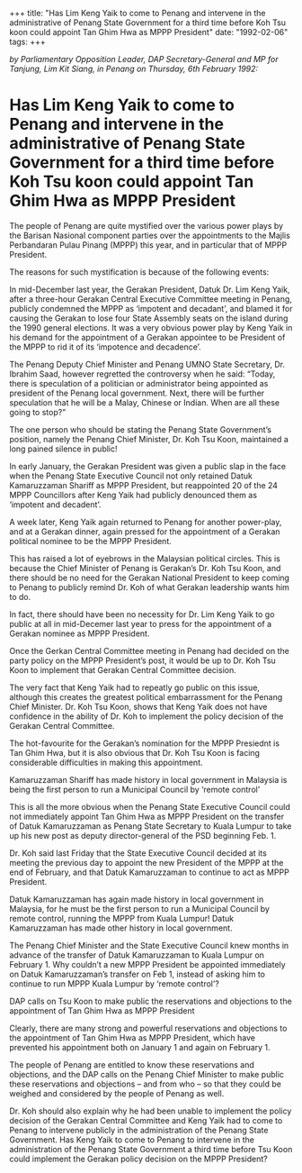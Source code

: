 +++ 
title: "Has Lim Keng Yaik to come to Penang and intervene in the administrative of Penang State Government for a third time before Koh Tsu koon could appoint Tan Ghim Hwa as MPPP President"
date: "1992-02-06"
tags:
+++

_by Parliamentary Opposition Leader, DAP Secretary-General and MP for Tanjung, Lim Kit Siang, in Penang on Thursday, 6th February 1992:_

# Has Lim Keng Yaik to come to Penang and intervene in the administrative of Penang State Government for a third time before Koh Tsu koon could appoint Tan Ghim Hwa as MPPP President

The people of Penang are quite mystified over the various power plays by the Barisan Nasional component parties over the appointments to the Majlis Perbandaran Pulau Pinang (MPPP) this year, and in particular that of MPPP President.</u>

The reasons for such mystification is because of the following events:

In mid-December last year, the Gerakan President, Datuk Dr. Lim Keng Yaik, after a three-hour Gerakan Central Executive Committee meeting in Penang, publicly condemned the MPPP as ‘impotent and decadant’, and blamed it for causing the Gerakan to lose four State Assembly seats on the island during the 1990 general elections. It was a very obvious power play by Keng Yaik in his demand for the appointment of a Gerakan appointee to be President of the MPPP to rid it of its ‘impotence and decadence’.

The Penang Deputy Chief Minister and Penang UMNO State Secretary, Dr. Ibrahim Saad, however regretted the controversy when he said: “Today, there is speculation of a politician or administrator being appointed as president of the Penang local government. Next, there will be further speculation that he will be a Malay, Chinese or Indian. When are all these going to stop?”

The one person who should be stating the Penang State Government’s position, namely the Penang Chief Minister, Dr. Koh Tsu Koon, maintained a long pained silence in public!

In early January, the Gerakan President was given a public slap in the face when the Penang State Executive Council not only retained Datuk Kamaruzzaman Shariff as MPPP President, but reappointed 20 of the 24 MPPP Councillors after Keng Yaik had publicly denounced them as ‘impotent and decadent’.

A week later, Keng Yaik again returned to Penang for another power-play, and at a Gerakan dinner, again pressed for the appointment of a Gerakan political nominee to be the MPPP President.

This has raised a lot of eyebrows in the Malaysian political circles. This is because the Chief Minister of Penang is Gerakan’s Dr. Koh Tsu Koon, and there should be no need for the Gerakan National President to keep coming to Penang to publicly remind Dr. Koh of what Gerakan leadership wants him to do.

In fact, there should have been no necessity for Dr. Lim Keng Yaik to go public at all in mid-Decemer last year to press for the appointment of a Gerakan nominee as MPPP President.

Once the Gerkan Central Committee meeting in Penang had decided on the party policy on the MPPP President’s post, it would be up to Dr. Koh Tsu Koon to implement that Gerakan Central Committee decision.

The very fact that Keng Yaik had to repeatly go public on this issue, although this creates the greatest political embarrassment for the Penang Chief Minister. Dr. Koh Tsu Koon, shows that Keng Yaik does not have confidence in the ability of Dr. Koh to implement the policy decision of the Gerakan Central Committee.

The hot-favourite for the Gerakan’s nomination for the MPPP Presiednt is Tan Ghim Hwa, but it is also obvious that Dr. Koh Tsu Koon is facing considerable difficulties in making this appointment.

Kamaruzzaman Shariff has made history in local government in Malaysia is being the first person to run a Municipal Council by ‘remote control’

This is all the more obvious when the Penang State Executive Council could not immediately appoint Tan Ghim Hwa as MPPP President on the transfer of Datuk Kamaruzzaman as Penang State Secretary to Kuala Lumpur to take up his new post as deputy director-general of the PSD beginning Feb. 1.

Dr. Koh said last Friday that the State Executive Council decided at its meeting the previous day to appoint the new President of the MPPP at the end of February, and that Datuk Kamaruzzaman to continue to act as MPPP President.

Datuk Kamaruzzaman has again made history in local government in Malaysia, for he must be the first person to run a Municipal Council by remote control, running the MPPP from Kuala Lumpur! Datuk Kamaruzzaman has made other history in local government.

The Penang Chief Minister and the State Executive Council knew months in advance of the transfer of Datuk Kamaruzzaman to Kuala Lumpur on February 1. Why couldn’t a new MPPP President be appointed immediately on Datuk Kamaruzzaman’s transfer on Feb 1, instead of asking him to continue to run MPPP Kuala Lumpur by ‘remote control’?

DAP calls on Tsu Koon to make public the reservations and objections to the appointment of Tan Ghim Hwa as MPPP President

Clearly, there are many strong and powerful reservations and objections to the appointment of Tan Ghim Hwa as MPPP President, which have prevented his appointment both on January 1 and again on February 1.

The people of Penang are entitled to know these reservations and objections, and the DAP calls on the Penang Chief Minister to make public these reservations and objections – and from who – so that they could be weighed and considered by the people of Penang as well.

Dr. Koh should also explain why he had been unable to implement the policy decision of the Gerakan Central Committee and Keng Yaik had to come to Penang to intervene publicly in the administration of the Penang State Government. Has Keng Yaik to come to Penang to intervene in the administration of the Penang State Government a third time before Tsu Koon could implement the Gerakan policy decision on the MPPP President?
 
